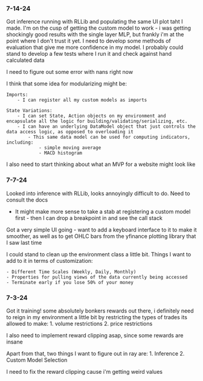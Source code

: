 ### 7-14-24

Got inference running with RLLib and populating the same UI plot taht I made. I'm on the cusp of getting the custom model to work - i was getting shockingly good results with the single layer MLP, but frankly i'm at the point where I don't trust it yet. I need to develop some methods of evaluation that give me more confidence in my model. I probably could stand to develop a few tests where I run it and check against hand calculated data

I need to figure out some error with nans right now

I think that some idea for modularizing might be:

    Imports:
        - I can register all my custom models as imports
    
    State Variations:
        - I can set State, Action objects on my environment and encapsulate all the logic for building/validating/serializing, etc.
        - I can have an underlying DataModel object that just controls the data access logic, as opposed to overloading it
            - This same data model can be used for computing indicators, including:
                - simple moving average
                - MACD histogram

I also need to start thinking about what an MVP for a website might look like


### 7-7-24

Looked into inference with RLLib, looks annoyingly difficult to do. Need to consult the docs
- It might make more sense to take a stab at registering a custom model first - then I can drop a breakpoint in and see the call stack

Got a very simple UI going - want to add a keyboard interface to it to make it smoother, as well as to get OHLC bars
from the yfinance plotting library that I saw last time


I could stand to clean up the environment class a little bit.
Things I want to add to it in terms of customization:

    - Different Time Scales (Weekly, Daily, Monthly)
    - Properties for pulling views of the data currently being accessed
    - Terminate early if you lose 50% of your money

### 7-3-24

Got it training! some absolutely bonkers rewards out there, i definitely need to reign in my environment a little
bit by restricting the types of trades its allowed to make:
    1. volume restrictions
    2. price restrictions

I also need to implement reward clipping asap, since some rewards are insane

Apart from that, two things I want to figure out in ray are:
    1. Inference
    2. Custom Model Selection

I need to fix the reward clipping cause i'm getting weird values